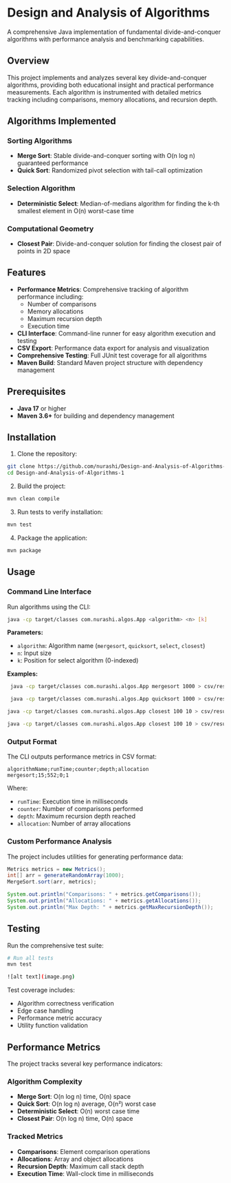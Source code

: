 # Design and Analysis of Algorithms

A comprehensive Java implementation of fundamental divide-and-conquer algorithms with performance analysis and benchmarking capabilities.

## Overview

This project implements and analyzes several key divide-and-conquer algorithms, providing both educational insight and practical performance measurements. Each algorithm is instrumented with detailed metrics tracking including comparisons, memory allocations, and recursion depth.

##  Algorithms Implemented

### Sorting Algorithms
- **Merge Sort**: Stable divide-and-conquer sorting with O(n log n) guaranteed performance
- **Quick Sort**: Randomized pivot selection with tail-call optimization

### Selection Algorithm
- **Deterministic Select**: Median-of-medians algorithm for finding the k-th smallest element in O(n) worst-case time

### Computational Geometry
- **Closest Pair**: Divide-and-conquer solution for finding the closest pair of points in 2D space

## Features

- **Performance Metrics**: Comprehensive tracking of algorithm performance including:
  - Number of comparisons
  - Memory allocations
  - Maximum recursion depth
  - Execution time
- **CLI Interface**: Command-line runner for easy algorithm execution and testing
- **CSV Export**: Performance data export for analysis and visualization
- **Comprehensive Testing**: Full JUnit test coverage for all algorithms
- **Maven Build**: Standard Maven project structure with dependency management

##  Prerequisites

- **Java 17** or higher
- **Maven 3.6+** for building and dependency management

##  Installation

1. Clone the repository:
```bash
git clone https://github.com/nurashi/Design-and-Analysis-of-Algorithms-1.git
cd Design-and-Analysis-of-Algorithms-1
```

2. Build the project:
```bash
mvn clean compile
```

3. Run tests to verify installation:
```bash
mvn test
```

4. Package the application:
```bash
mvn package
```

##  Usage

### Command Line Interface

Run algorithms using the CLI:

```bash
java -cp target/classes com.nurashi.algos.App <algorithm> <n> [k]
```

**Parameters:**
- `algorithm`: Algorithm name (`mergesort`, `quicksort`, `select`, `closest`)
- `n`: Input size
- `k`: Position for select algorithm (0-indexed)

**Examples:**

```bash
 java -cp target/classes com.nurashi.algos.App mergesort 1000 > csv/results.csv

 java -cp target/classes com.nurashi.algos.App quicksort 1000 > csv/results.csv

java -cp target/classes com.nurashi.algos.App closest 100 10 > csv/results.csv

java -cp target/classes com.nurashi.algos.App closest 100 10 > csv/results.csv
```

### Output Format

The CLI outputs performance metrics in CSV format:
```
algorithmName;runTime;counter;depth;allocation
mergesort;15;552;0;1
```

Where:
- `runTime`: Execution time in milliseconds
- `counter`: Number of comparisons performed
- `depth`: Maximum recursion depth reached
- `allocation`: Number of array allocations

### Custom Performance Analysis

The project includes utilities for generating performance data:

```java
Metrics metrics = new Metrics();
int[] arr = generateRandomArray(1000);
MergeSort.sort(arr, metrics);

System.out.println("Comparisons: " + metrics.getComparisons());
System.out.println("Allocations: " + metrics.getAllocations());
System.out.println("Max Depth: " + metrics.getMaxRecursionDepth());
```

## Testing

Run the comprehensive test suite:

```bash
# Run all tests
mvn test

![alt text](image.png)
```

Test coverage includes:
- Algorithm correctness verification
- Edge case handling
- Performance metric accuracy
- Utility function validation

## Performance Metrics

The project tracks several key performance indicators:

### Algorithm Complexity
- **Merge Sort**: O(n log n) time, O(n) space
- **Quick Sort**: O(n log n) average, O(n²) worst case
- **Deterministic Select**: O(n) worst case time
- **Closest Pair**: O(n log n) time, O(n) space

### Tracked Metrics
- **Comparisons**: Element comparison operations
- **Allocations**: Array and object allocations
- **Recursion Depth**: Maximum call stack depth
- **Execution Time**: Wall-clock time in milliseconds

